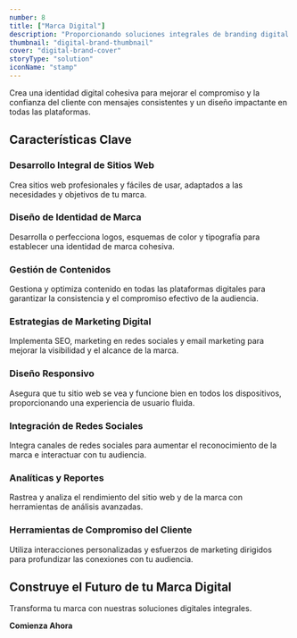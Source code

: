 ```yaml
---
number: 8
title: ["Marca Digital"]
description: "Proporcionando soluciones integrales de branding digital para fortalecer la identidad de tu marca, mejorar la presencia en línea y aumentar el compromiso del cliente."
thumbnail: "digital-brand-thumbnail"
cover: "digital-brand-cover"
storyType: "solution"
iconName: "stamp"
---
```


Crea una identidad digital cohesiva para mejorar el compromiso y la confianza del cliente con mensajes consistentes y un diseño impactante en todas las plataformas.

## Características Clave

### Desarrollo Integral de Sitios Web

Crea sitios web profesionales y fáciles de usar, adaptados a las necesidades y objetivos de tu marca.

### Diseño de Identidad de Marca

Desarrolla o perfecciona logos, esquemas de color y tipografía para establecer una identidad de marca cohesiva.

### Gestión de Contenidos

Gestiona y optimiza contenido en todas las plataformas digitales para garantizar la consistencia y el compromiso efectivo de la audiencia.

### Estrategias de Marketing Digital

Implementa SEO, marketing en redes sociales y email marketing para mejorar la visibilidad y el alcance de la marca.

### Diseño Responsivo

Asegura que tu sitio web se vea y funcione bien en todos los dispositivos, proporcionando una experiencia de usuario fluida.

### Integración de Redes Sociales

Integra canales de redes sociales para aumentar el reconocimiento de la marca e interactuar con tu audiencia.

### Analíticas y Reportes

Rastrea y analiza el rendimiento del sitio web y de la marca con herramientas de análisis avanzadas.

### Herramientas de Compromiso del Cliente

Utiliza interacciones personalizadas y esfuerzos de marketing dirigidos para profundizar las conexiones con tu audiencia.

## Construye el Futuro de tu Marca Digital

Transforma tu marca con nuestras soluciones digitales integrales.

**Comienza Ahora**
